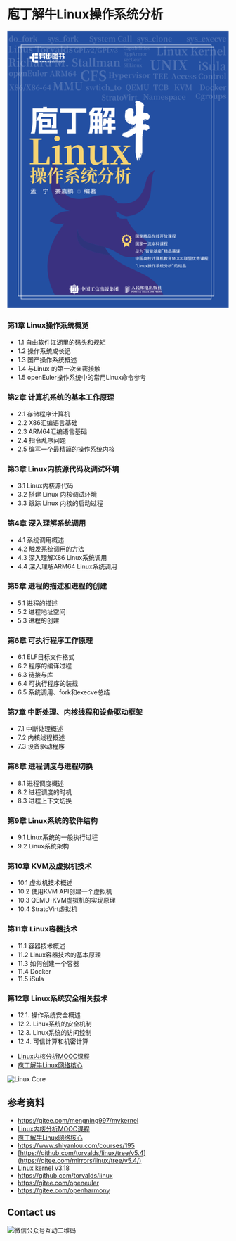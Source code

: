 # 庖丁解牛Linux操作系统分析

![输入图片说明](img/linuxos_cover.png)

### 第1章 Linux操作系统概览

- 1.1 自由软件江湖里的码头和规矩
- 1.2 操作系统成长记
- 1.3 国产操作系统概述
- 1.4 与Linux 的第一次亲密接触
- 1.5 openEuler操作系统中的常用Linux命令参考

### 第2章 计算机系统的基本工作原理

- 2.1 存储程序计算机
- 2.2 X86汇编语言基础
- 2.3 ARM64汇编语言基础
- 2.4 指令乱序问题
- 2.5 编写一个最精简的操作系统内核


### 第3章 Linux内核源代码及调试环境

- 3.1 Linux内核源代码
- 3.2 搭建 Linux 内核调试环境
- 3.3 跟踪 Linux 内核的启动过程


### 第4章 深入理解系统调用

- 4.1 系统调用概述
- 4.2 触发系统调用的方法
- 4.3 深入理解X86 Linux系统调用
- 4.4 深入理解ARM64 Linux系统调用

### 第5章 进程的描述和进程的创建

- 5.1 进程的描述
- 5.2 进程地址空间
- 5.3 进程的创建


### 第6章 可执行程序工作原理

- 6.1 ELF目标文件格式
- 6.2 程序的编译过程
- 6.3 链接与库
- 6.4 可执行程序的装载
- 6.5 系统调用、fork和execve总结


### 第7章 中断处理、内核线程和设备驱动框架

- 7.1 中断处理概述
- 7.2 内核线程概述
- 7.3 设备驱动程序

### 第8章 进程调度与进程切换

- 8.1 进程调度概述
- 8.2 进程调度的时机
- 8.3 进程上下文切换


### 第9章 Linux系统的软件结构

- 9.1 Linux系统的一般执行过程
- 9.2 Linux系统架构

### 第10章 KVM及虚拟机技术

- 10.1 虚拟机技术概述
- 10.2 使用KVM API创建一个虚拟机
- 10.3 QEMU-KVM虚拟机的实现原理
- 10.4 StratoVirt虚拟机

### 第11章 Linux容器技术

- 11.1 容器技术概述
- 11.2 Linux容器技术的基本原理
- 11.3 如何创建一个容器
- 11.4 Docker
- 11.5 iSula

### 第12章 Linux系统安全相关技术

- 12.1. 操作系统安全概述
- 12.2. Linux系统的安全机制
- 12.3. Linux系统的访问控制
- 12.4. 可信计算和机密计算


* [Linux内核分析MOOC课程](http://mooc.study.163.com/course/USTC-1000029000) 
* [庖丁解牛Linux网络核心](https://blog.51cto.com/cloumn/detail/32)
<img src="https://gitee.com/mengning997/linuxkernel/raw/master/img/LinuxCore.png" alt="Linux Core" width="500"/>


## 参考资料

- https://gitee.com/mengning997/mykernel
- [Linux内核分析MOOC课程](http://mooc.study.163.com/course/USTC-1000029000) 
- [庖丁解牛Linux网络核心](https://blog.51cto.com/cloumn/detail/32)
- https://www.shiyanlou.com/courses/195
- [https://github.com/torvalds/linux/tree/v5.4](https://gitee.com/mirrors/linux/tree/v5.4/)
- [Linux kernel v3.18](https://github.com/torvalds/linux/tree/b2776bf7149bddd1f4161f14f79520f17fc1d71d)
- https://github.com/torvalds/linux
- https://gitee.com/openeuler
- https://gitee.com/openharmony

## Contact us
<img src="https://user-images.githubusercontent.com/609053/81026703-8c25df00-8ead-11ea-8254-29830c3e1146.png" alt="微信公众号互动二维码" width="100" align="bottom" />
